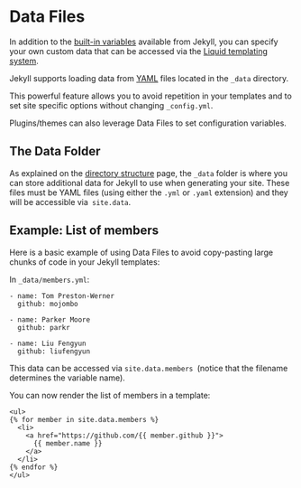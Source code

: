 # Data Files
In addition to the [built-in variables](http://jekyll.bootcss.com/docs/variables/) available from Jekyll, you can specify your own custom data that can be accessed via the [Liquid templating system](http://wiki.github.com/shopify/liquid/liquid-for-designers).

Jekyll supports loading data from [YAML](http://yaml.org/) files located in the `_data` directory.

This powerful feature allows you to avoid repetition in your templates and to set site specific options without changing `_config.yml`.

Plugins/themes can also leverage Data Files to set configuration variables.

## The Data Folder
As explained on the [directory structure](http://jekyll.bootcss.com/docs/structure/) page, the `_data` folder is where you can store additional data for Jekyll to use when generating your site. These files must be YAML files (using either the `.yml` or `.yaml` extension) and they will be accessible via` site.data`.

## Example: List of members
Here is a basic example of using Data Files to avoid copy-pasting large chunks of code in your Jekyll templates:

In `_data/members.yml`:

```
- name: Tom Preston-Werner
  github: mojombo

- name: Parker Moore
  github: parkr

- name: Liu Fengyun
  github: liufengyun
```

This data can be accessed via `site.data.members `(notice that the filename determines the variable name).

You can now render the list of members in a template:

```
<ul>
{% for member in site.data.members %}
  <li>
    <a href="https://github.com/{{ member.github }}">
      {{ member.name }}
    </a>
  </li>
{% endfor %}
</ul>
```